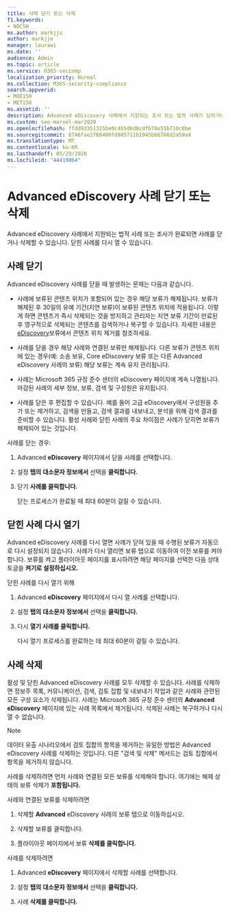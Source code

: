```yaml
---
title: 사례 닫기 또는 삭제
f1.keywords:
- NOCSH
ms.author: markjjo
author: markjjo
manager: laurawi
ms.date: ''
audience: Admin
ms.topic: article
ms.service: O365-seccomp
localization_priority: Normal
ms.collection: M365-security-compliance
search.appverid:
- MOE150
- MET150
ms.assetid: ''
description: Advanced eDiscovery 사례에서 지원되는 조사 또는 법적 사례가 닫히거나 삭제될 때 발생하는 일에 대해 자세히 알아보습니다.
ms.custom: seo-marvel-mar2020
ms.openlocfilehash: ffdd93351325be0c4b5d6d8cdfb78e55b710c0be
ms.sourcegitcommit: 6746fae2f68400fd985711b1945b66766d2a59a4
ms.translationtype: MT
ms.contentlocale: ko-KR
ms.lasthandoff: 05/29/2020
ms.locfileid: "44419064"
---
```

# <a name="close-or-delete-an-advanced-ediscovery-case"></a>Advanced eDiscovery 사례 닫기 또는 삭제

Advanced eDiscovery 사례에서 지원되는 법적 사례 또는 조사가 완료되면 사례를 닫거나 삭제할 수 있습니다. 닫힌 사례를 다시 열 수 있습니다.

## <a name="close-a-case"></a>사례 닫기

Advanced eDiscovery 사례를 닫을 때 발생하는 문제는 다음과 같습니다.

- 사례에 보류된 콘텐츠 위치가 포함되어 있는 경우 해당 보류가 해제됩니다. 보류가 해제된 후 30일의 유예 기간(지연 보류)이 보류된 콘텐츠 위치에 적용됩니다. 이렇게 하면 콘텐츠가 즉시 삭제되는 것을 방지하고 관리자는 지연 보류 기간이 만료된 후 영구적으로 삭제되는 콘텐츠를 검색하거나 복구할 수 있습니다. 자세한 내용은 [eDiscovery](create-ediscovery-holds.md#removing-content-locations-from-an-ediscovery-hold)보류에서 콘텐츠 위치 제거를 참조하세요.

- 사례를 닫을 경우 해당 사례와 연결된 보류만 해제됩니다. 다른 보류가 콘텐츠 위치에 있는 경우(예: 소송 보유, Core eDiscovery 보류 또는 다른 Advanced eDiscovery 사례의 보류) 해당 보류는 계속 유지 관리됩니다.

- 사례는 Microsoft 365 규정 준수 센터의 eDiscovery 페이지에 계속 나열됩니다. 마감된 사례의 세부 정보, 보류, 검색 및 구성원은 유지됩니다.

- 사례를 닫은 후 편집할 수 있습니다. 예를 들어 고급 eDiscovery에서 구성원을 추가 또는 제거하고, 검색을 만들고, 검색 결과를 내보내고, 분석을 위해 검색 결과를 준비할 수 있습니다. 활성 사례와 닫힌 사례의 주요 차이점은 사례가 닫히면 보류가 해제되어 있는 것입니다.

사례를 닫는 경우:

1. Advanced **eDiscovery** 페이지에서 닫을 사례를 선택합니다.

2. 설정 **탭의** **대소문자 정보에서** 선택을 **클릭합니다.**

3. 닫기 **사례를 클릭합니다.**

   닫는 프로세스가 완료될 때 최대 60분이 걸릴 수 있습니다.

## <a name="reopen-a-closed-case"></a>닫힌 사례 다시 열기

Advanced eDiscovery 사례를 다시 열면 사례가 닫혀 있을 때 수행된 보류가 자동으로 다시 설정되지 않습니다. 사례가 다시 열리면 보류 탭으로 이동하여  이전 보류를 켜야 합니다. 보류를 켜고 플라이아웃 페이지를 표시하려면 해당 페이지를  선택한 다음 상태 토글을 **켜기로 설정하십시오.**

닫힌 사례를 다시 열기 위해

1. Advanced **eDiscovery** 페이지에서 다시 열 사례를 선택합니다.

2. 설정 **탭의** **대소문자 정보에서** 선택을 **클릭합니다.**

3. 다시 **열기 사례를 클릭합니다.**

   다시 열기 프로세스를 완료하는 데 최대 60분이 걸릴 수 있습니다.

## <a name="delete-a-case"></a>사례 삭제

활성 및 닫힌 Advanced eDiscovery 사례를 모두 삭제할 수 있습니다. 사례를 삭제하면 정보주 목록, 커뮤니케이션, 검색, 검토 집합 및 내보내기 작업과 같은 사례와 관련된 모든 구성 요소가 삭제됩니다. 사례는 Microsoft 365 규정 준수 센터의 **Advanced eDiscovery** 페이지에 있는 사례 목록에서 제거됩니다. 삭제된 사례는 복구하거나 다시 열 수 없습니다.

> [!NOTE]
> 데이터 유출 시나리오에서 검토 집합의 항목을 제거하는 유일한 방법은 Advanced eDiscovery 사례를 삭제하는 것입니다. 다른 "검색 및 삭제" 메서드는 검토 집합에서 항목을 제거하지 않습니다.

사례를 삭제하려면 먼저 사례와 연결된 모든 보류를  삭제해야 합니다. 여기에는 해제 상태의 보류 삭제가 **포함됩니다.**

사례와 연결된 보류를 삭제하려면

1. 삭제할 **Advanced** eDiscovery 사례의 보류 탭으로 이동하십시오.

2. 삭제할 보류를 클릭합니다.

3. 플라이아웃 페이지에서 보류 **삭제를 클릭합니다.**

사례를 삭제하려면

1. Advanced **eDiscovery** 페이지에서 삭제할 사례를 선택합니다.

2. 설정 **탭의** **대소문자 정보에서** 선택을 **클릭합니다.**

3. 사례 **삭제를 클릭합니다.**
